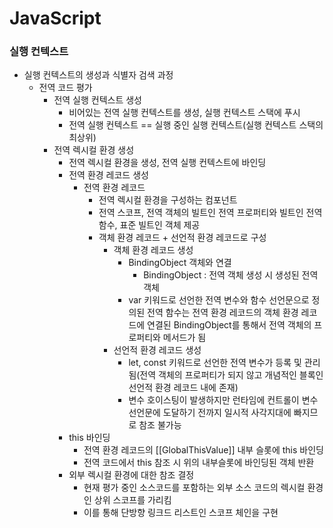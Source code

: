 # JavaScript
### 실행 컨텍스트
* 실행 컨텍스트의 생성과 식별자 검색 과정
  * 전역 코드 평가
    * 전역 실행 컨텍스트 생성  
      - 비어있는 전역 실행 컨텍스트를 생성, 실행 컨텍스트 스택에 푸시  
      - 전역 실행 컨텍스트 == 실행 중인 실행 컨텍스트(실행 컨텍스트 스택의 최상위)
    * 전역 렉시컬 환경 생성
      - 전역 렉시컬 환경을 생성, 전역 실행 컨텍스트에 바인딩
      - 전역 환경 레코드 생성
        + 전역 환경 레코드
          + 전역 렉시컬 환경을 구성하는 컴포넌트
          + 전역 스코프, 전역 객체의 빌트인 전역 프로퍼티와 빌트인 전역 함수, 표준 빌트인 객체 제공 
          + 객체 환경 레코드 + 선언적 환경 레코드로 구성
            + 객체 환경 레코드 생성
              + BindingObject 객체와 연결
                + BindingObject : 전역 객체 생성 시 생성된 전역 객체
              + var 키워드로 선언한 전역 변수와 함수 선언문으로 정의된 전역 함수는 전역 환경 레코드의 객체 환경 레코드에 연결된 BindingObject를 통해서 전역 객체의 프로퍼티와 메서드가 됨
            + 선언적 환경 레코드 생성
              + let, const 키워드로 선언한 전역 변수가 등록 및 관리됨(전역 객체의 프로퍼티가 되지 않고 개념적인 블록인 선언적 환경 레코드 내에 존재)
              + 변수 호이스팅이 발생하지만 런타임에 컨트롤이 변수 선언문에 도달하기 전까지 일시적 사각지대에 빠지므로 참조 불가능
      - this 바인딩
        * 전역 환경 레코드의 [[GlobalThisValue]] 내부 슬롯에 this 바인딩
        * 전역 코드에서 this 참조 시 위의 내부슬롯에 바인딩된 객체 반환
      - 외부 렉시컬 환경에 대한 참조 결정
        * 현재 평가 중인 소스코드를 포함하는 외부 소스 코드의 렉시컬 환경인 상위 스코프를 가리킴
        * 이를 통해 단방향 링크드 리스트인 스코프 체인을 구현 